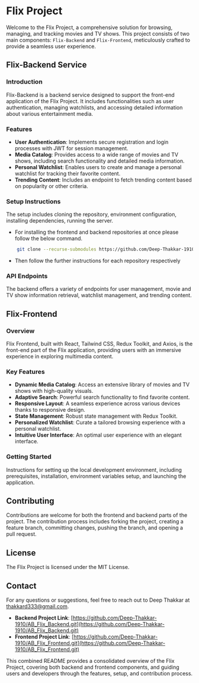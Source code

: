# Flix Project

Welcome to the Flix Project, a comprehensive solution for browsing, managing, and tracking movies and TV shows. This project consists of two main components: `Flix-Backend` and `Flix-Frontend`, meticulously crafted to provide a seamless user experience.

## Flix-Backend Service

### Introduction

Flix-Backend is a backend service designed to support the front-end application of the Flix Project. It includes functionalities such as user authentication, managing watchlists, and accessing detailed information about various entertainment media.

### Features

- **User Authentication**: Implements secure registration and login processes with JWT for session management.
- **Media Catalog**: Provides access to a wide range of movies and TV shows, including search functionality and detailed media information.
- **Personal Watchlist**: Enables users to create and manage a personal watchlist for tracking their favorite content.
- **Trending Content**: Includes an endpoint to fetch trending content based on popularity or other criteria.

### Setup Instructions

The setup includes cloning the repository, environment configuration, installing dependencies, running the server.

- For installing the frontend and backend repositories at once please follow the below command.

```bash
    git clone --recurse-submodules https://github.com/Deep-Thakkar-1910/AB_FLIX.git
```

- Then follow the further instructions for each repository respectively

### API Endpoints

The backend offers a variety of endpoints for user management, movie and TV show information retrieval, watchlist management, and trending content.

## Flix-Frontend

### Overview

Flix Frontend, built with React, Tailwind CSS, Redux Toolkit, and Axios, is the front-end part of the Flix application, providing users with an immersive experience in exploring multimedia content.

### Key Features

- **Dynamic Media Catalog**: Access an extensive library of movies and TV shows with high-quality visuals.
- **Adaptive Search**: Powerful search functionality to find favorite content.
- **Responsive Layout**: A seamless experience across various devices thanks to responsive design.
- **State Management**: Robust state management with Redux Toolkit.
- **Personalized Watchlist**: Curate a tailored browsing experience with a personal watchlist.
- **Intuitive User Interface**: An optimal user experience with an elegant interface.

### Getting Started

Instructions for setting up the local development environment, including prerequisites, installation, environment variables setup, and launching the application.

## Contributing

Contributions are welcome for both the frontend and backend parts of the project. The contribution process includes forking the project, creating a feature branch, committing changes, pushing the branch, and opening a pull request.

## License

The Flix Project is licensed under the MIT License.

## Contact

For any questions or suggestions, feel free to reach out to Deep Thakkar at [thakkard333@gmail.com](mailto:thakkard333@gmail.com).

- **Backend Project Link**: [https://github.com/Deep-Thakkar-1910/AB_Flix_Backend.git](https://github.com/Deep-Thakkar-1910/AB_Flix_Backend.git)
- **Frontend Project Link**: [https://github.com/Deep-Thakkar-1910/AB_Flix_Frontend.git](https://github.com/Deep-Thakkar-1910/AB_Flix_Frontend.git)

This combined README provides a consolidated overview of the Flix Project, covering both backend and frontend components, and guiding users and developers through the features, setup, and contribution process.
